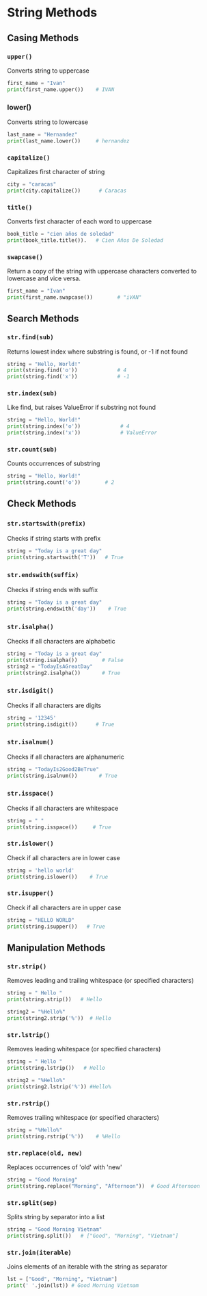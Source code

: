 # String Methods

## Casing Methods

### `upper()`

Converts string to uppercase

```python
first_name = "Ivan"
print(first_name.upper())    # IVAN
```

### lower()

Converts string to lowercase

```python
last_name = "Hernandez"
print(last_name.lower())     # hernandez
```

### `capitalize()`

Capitalizes first character of string

```python
city = "caracas"
print(city.capitalize())      # Caracas
```

### `title()`

Converts first character of each word to uppercase

```python
book_title = "cien años de soledad"
print(book_title.title()).   # Cien Años De Soledad
```

### ```swapcase()```

Return a copy of the string with uppercase characters converted to lowercase and vice versa.

```python
first_name = "Ivan"
print(first_name.swapcase())        # "iVAN"
```

## Search Methods

### `str.find(sub)`

Returns lowest index where substring is found, or -1 if not found

```python
string = "Hello, World!"
print(string.find('o'))             # 4
print(string.find('x'))             # -1
```

### `str.index(sub)`

Like find, but raises ValueError if substring not found

```python
string = "Hello, World!"
print(string.index('o'))             # 4
print(string.index('x'))             # ValueError
```

### `str.count(sub)`

Counts occurrences of substring

```python
string = "Hello, World!"
print(string.count('o'))        # 2
```

## Check Methods

### `str.startswith(prefix)` 

Checks if string starts with prefix

```python
string = "Today is a great day"
print(string.startswith('T'))   # True
```

### `str.endswith(suffix)` 

 Checks if string ends with suffix

```python
string = "Today is a great day"
print(string.endswith('day'))    # True
```

### `str.isalpha()` 

Checks if all characters are alphabetic

```python
string = "Today is a great day"
print(string.isalpha())        # False
string2 = "TodayIsAGreatDay"
print(string2.isalpha())       # True
```

### `str.isdigit()` 

Checks if all characters are digits

```python
string = '12345'
print(string.isdigit())      # True
```

### `str.isalnum()` 

Checks if all characters are alphanumeric

```python
string = "TodayIs2Good2BeTrue"
print(string.isalnum())       # True
```

### `str.isspace()` 

Checks if all characters are whitespace

```python
string = " "
print(string.isspace())     # True
```

### `str.islower()`

Check if all characters are in lower case

```python
string = 'hello world'
print(string.islower())    # True
```

### `str.isupper()`

Check if all characters are in upper case

```python
string = "HELLO WORLD"
print(string.isupper())   # True
```
## Manipulation Methods

### `str.strip()`

Removes leading and trailing whitespace (or specified characters)

```python
string = " Hello "
print(string.strip())   # Hello

string2 = "%Hello%"
print(string2.strip('%'))  # Hello
```

### `str.lstrip()`

Removes leading whitespace (or specified characters)

```python
string = " Hello "
print(string.lstrip())   # Hello

string2 = "%Hello%"
print(string2.lstrip('%')) #Hello%
```

### `str.rstrip()`

Removes trailing whitespace (or specified characters)

```python
string = "%Hello%"
print(string.rstrip('%'))    # %Hello
```

### `str.replace(old, new)`

Replaces occurrences of 'old' with 'new'

```python
string = "Good Morning"
print(string.replace("Morning", "Afternoon"))  # Good Afternoon
```

### `str.split(sep)`

Splits string by separator into a list

```python
string = "Good Morning Vietnam"
print(string.split())   # ["Good", "Morning", "Vietnam"]
```

### `str.join(iterable)`

Joins elements of an iterable with the string as separator

```python
lst = ["Good", "Morning", "Vietnam"]
print(' '.join(lst)) # Good Morning Vietnam
```